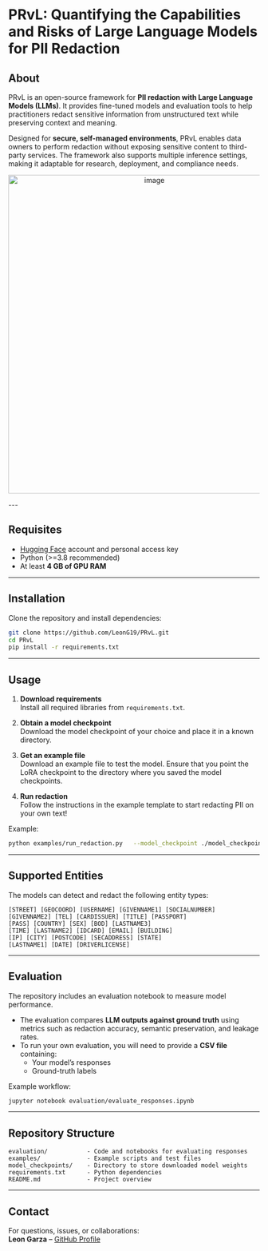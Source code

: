 # PRvL: Quantifying the Capabilities and Risks of Large Language Models for PII Redaction

## About
PRvL is an open-source framework for **PII redaction with Large Language Models (LLMs)**. It provides fine-tuned models and evaluation tools to help practitioners redact sensitive information from unstructured text while preserving context and meaning. 

Designed for **secure, self-managed environments**, PRvL enables data owners to perform redaction without exposing sensitive content to third-party services. The framework also supports multiple inference settings, making it adaptable for research, deployment, and compliance needs.
<p align="center">
   <img width="570" height="638" alt="image" src="https://github.com/user-attachments/assets/1ed195be-cc51-414d-af2a-beca4dd4c8b1" />
</p>
---

## Requisites
- [Hugging Face](https://huggingface.co/) account and personal access key  
- Python (>=3.8 recommended)  
- At least **4 GB of GPU RAM**  

---

## Installation
Clone the repository and install dependencies:

```bash
git clone https://github.com/LeonG19/PRvL.git
cd PRvL
pip install -r requirements.txt
```

---

## Usage

1. **Download requirements**  
   Install all required libraries from `requirements.txt`.

2. **Obtain a model checkpoint**  
   Download the model checkpoint of your choice and place it in a known directory.

3. **Get an example file**  
   Download an example file to test the model. Ensure that you point the LoRA checkpoint to the directory where you saved the model checkpoints.

4. **Run redaction**  
   Follow the instructions in the example template to start redacting PII on your own text!

Example:

```bash
python examples/run_redaction.py   --model_checkpoint ./model_checkpoints/deep-dis-ITPN2-pii-lora   --input_file ./examples/sample_text.txt   --output_file ./examples/output_redacted.txt
```

---

## Supported Entities
The models can detect and redact the following entity types:

```
[STREET] [GEOCOORD] [USERNAME] [GIVENNAME1] [SOCIALNUMBER]
[GIVENNAME2] [TEL] [CARDISSUER] [TITLE] [PASSPORT]
[PASS] [COUNTRY] [SEX] [BOD] [LASTNAME3]
[TIME] [LASTNAME2] [IDCARD] [EMAIL] [BUILDING]
[IP] [CITY] [POSTCODE] [SECADDRESS] [STATE]
[LASTNAME1] [DATE] [DRIVERLICENSE]
```

---

## Evaluation
The repository includes an evaluation notebook to measure model performance.  

- The evaluation compares **LLM outputs against ground truth** using metrics such as redaction accuracy, semantic preservation, and leakage rates.  
- To run your own evaluation, you will need to provide a **CSV file** containing:
  - Your model’s responses  
  - Ground-truth labels  

Example workflow:
```bash
jupyter notebook evaluation/evaluate_responses.ipynb
```

---

## Repository Structure
```
evaluation/           - Code and notebooks for evaluating responses
examples/             - Example scripts and test files
model_checkpoints/    - Directory to store downloaded model weights
requirements.txt      - Python dependencies
README.md             - Project overview
```


---

## Contact
For questions, issues, or collaborations:  
**Leon Garza** – [GitHub Profile](https://github.com/LeonG19)  
